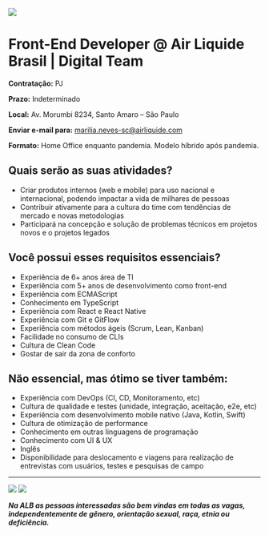 ![](https://i.ibb.co/m8T361h/frontend-stack.jpg)

# Front-End Developer @ Air Liquide Brasil | Digital Team

**Contratação:** PJ

**Prazo:** Indeterminado

**Local:** Av. Morumbi 8234, Santo Amaro – São Paulo

**Enviar e-mail para:** marilia.neves-sc@airliquide.com

**Formato:** Home Office enquanto pandemia. Modelo híbrido após pandemia.

## Quais serão as suas atividades?

- Criar produtos internos (web e mobile) para uso nacional e internacional, podendo impactar a vida de milhares de pessoas
- Contribuir ativamente para a cultura do time com tendências de mercado e novas metodologias
- Participará na concepção e solução de problemas técnicos em projetos novos e o projetos legados

## Você possui esses requisitos essenciais?
- Experiência de 6+ anos área de TI
- Experiência com 5+ anos de desenvolvimento como front-end
- Experiência com ECMAScript
- Conhecimento em TypeScript
- Experiência com React e React Native
- Experiência com Git e GitFlow
- Experiência com métodos ágeis (Scrum, Lean, Kanban)
- Facilidade no consumo de CLIs
- Cultura de Clean Code
- Gostar de sair da zona de conforto

## Não essencial, mas ótimo se tiver também:
- Experiência com DevOps (CI, CD, Monitoramento, etc)
- Cultura de qualidade e testes (unidade, integração, aceitação, e2e, etc)
- Experiência com desenvolvimento mobile nativo (Java, Kotlin, Swift)
- Cultura de otimização de performance
- Conhecimento em outras linguagens de programação
- Conhecimento com UI & UX
- Inglês
- Disponibilidade para deslocamento e viagens para realização de entrevistas com usuários, testes e pesquisas de campo


---

![](https://i.ibb.co/X4GV83K/Whats-App-Image-2020-09-29-at-10-01-09.jpg)
![](https://i.ibb.co/jyyTGxY/Whats-App-Image-2020-09-29-at-10-01-08.jpg)

_**Na ALB as pessoas interessadas são bem vindas em todas as vagas, independentemente de gênero, orientação sexual, raça, etnia ou deficiência.**_
